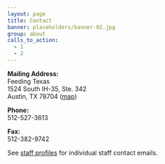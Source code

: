 ```yaml
---
layout: page
title: Contact
banner: placeholders/banner-02.jpg
group: about
calls_to_action:
  - 1
  - 2
---
```

**Mailing Address:**   
Feeding Texas   
1524 South IH-35, Ste. 342   
Austin, TX 78704 ([map](http://goo.gl/maps/AHbEI))

**Phone:**   
512-527-3613

**Fax:**   
512-382-9742

See [staff profiles](staff.html) for individual staff contact emails.
